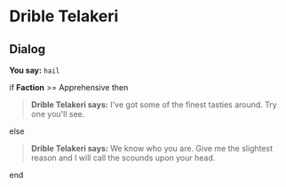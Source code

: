 # Drible Telakeri
## Dialog

**You say:** `hail`



if **Faction** >= Apprehensive then



>**Drible Telakeri says:** I've got some of the finest tasties around.  Try one you'll see.


else



>**Drible Telakeri says:** We know who you are.  Give me the slightest reason and I will call the scounds upon your head.

end